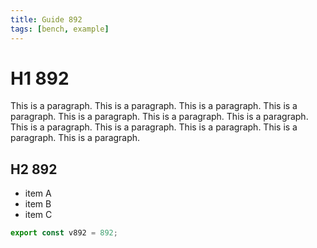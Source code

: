 ```yaml
---
title: Guide 892
tags: [bench, example]
---
```


# H1 892

This is a paragraph. This is a paragraph. This is a paragraph. This is a paragraph. This is a paragraph. This is a paragraph. This is a paragraph. This is a paragraph. This is a paragraph. This is a paragraph. This is a paragraph. This is a paragraph. 

## H2 892

- item A
- item B
- item C

```ts
export const v892 = 892;
```